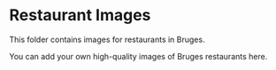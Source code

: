 
# Restaurant Images

This folder contains images for restaurants in Bruges.

You can add your own high-quality images of Bruges restaurants here.
